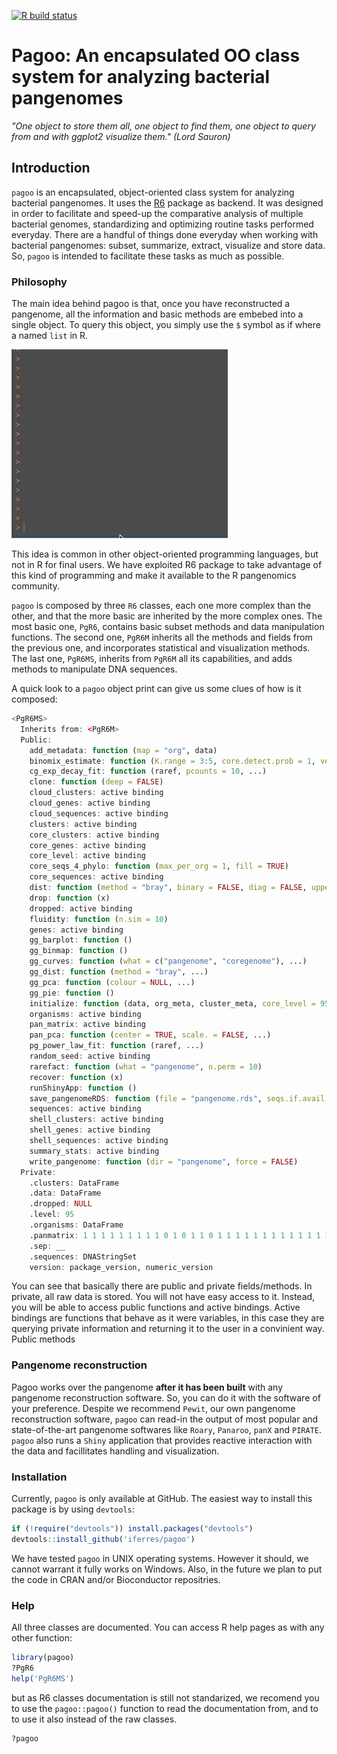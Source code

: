 <!-- badges: start -->
[![R build status](https://github.com/iferres/pagoo/workflows/R-CMD-check/badge.svg)](https://github.com/iferres/pagoo/actions)
<!-- badges: end -->

# Pagoo: An encapsulated OO class system for analyzing bacterial pangenomes

*"One object to store them all, one object to find them, one object to query from and with ggplot2 visualize them." (Lord Sauron)*

## Introduction


`pagoo` is an encapsulated, object-oriented class system for analyzing bacterial pangenomes. It uses the [R6](https://r6.r-lib.org/) package as backend. It was designed in order to facilitate and speed-up the comparative analysis of multiple bacterial genomes, standardizing and optimizing routine tasks performed everyday. There are a handful of things done everyday when working with bacterial pangenomes: subset, summarize, extract, visualize and store data. So, `pagoo` is intended to facilitate these tasks as much as possible. 

### Philosophy

The main idea behind pagoo is that, once you have reconstructed a pangenome, all the information and basic methods are embebed into a single object. To query this object, you simply use the `$` symbol as if where a named `list` in R. 

![](man/figures/readmegif.gif)

This idea is common in other object-oriented programming languages, but not in R for final users. We have exploited R6 package to take advantage of this kind of programming and make it available to the R pangenomics community.

`pagoo` is composed by three `R6` classes, each one more complex than the other, and that the more basic are inherited by the more complex ones. The most basic one, `PgR6`, contains basic subset methods and data manipulation functions. The second one, `PgR6M` inherits all the methods and fields from the previous one, and incorporates statistical and visualization methods. The last one, `PgR6MS`, inherits from `PgR6M` all its capabilities, and adds methods to manipulate DNA sequences.

A quick look to a `pagoo` object print can give us some clues of how is it composed:

``` r
<PgR6MS>
  Inherits from: <PgR6M>
  Public:
    add_metadata: function (map = "org", data) 
    binomix_estimate: function (K.range = 3:5, core.detect.prob = 1, verbose = TRUE) 
    cg_exp_decay_fit: function (raref, pcounts = 10, ...) 
    clone: function (deep = FALSE) 
    cloud_clusters: active binding
    cloud_genes: active binding
    cloud_sequences: active binding
    clusters: active binding
    core_clusters: active binding
    core_genes: active binding
    core_level: active binding
    core_seqs_4_phylo: function (max_per_org = 1, fill = TRUE) 
    core_sequences: active binding
    dist: function (method = "bray", binary = FALSE, diag = FALSE, upper = FALSE, 
    drop: function (x) 
    dropped: active binding
    fluidity: function (n.sim = 10) 
    genes: active binding
    gg_barplot: function () 
    gg_binmap: function () 
    gg_curves: function (what = c("pangenome", "coregenome"), ...) 
    gg_dist: function (method = "bray", ...) 
    gg_pca: function (colour = NULL, ...) 
    gg_pie: function () 
    initialize: function (data, org_meta, cluster_meta, core_level = 95, sep = "__", 
    organisms: active binding
    pan_matrix: active binding
    pan_pca: function (center = TRUE, scale. = FALSE, ...) 
    pg_power_law_fit: function (raref, ...) 
    random_seed: active binding
    rarefact: function (what = "pangenome", n.perm = 10) 
    recover: function (x) 
    runShinyApp: function () 
    save_pangenomeRDS: function (file = "pangenome.rds", seqs.if.avail = TRUE) 
    sequences: active binding
    shell_clusters: active binding
    shell_genes: active binding
    shell_sequences: active binding
    summary_stats: active binding
    write_pangenome: function (dir = "pangenome", force = FALSE) 
  Private:
    .clusters: DataFrame
    .data: DataFrame
    .dropped: NULL
    .level: 95
    .organisms: DataFrame
    .panmatrix: 1 1 1 1 1 1 1 1 1 0 1 0 1 1 0 1 1 1 1 1 1 1 1 1 1 1 1 1  ...
    .sep: __
    .sequences: DNAStringSet
    version: package_version, numeric_version
```
You can see that basically there are public and private fields/methods. In private, all raw data is stored. You will not have easy access to it. Instead, you will be able to access public functions and active bindings. Active bindings are functions that behave as it were variables, in this case they are querying private information and returning it to the user in a convinient way. Public methods 

### Pangenome reconstruction

Pagoo works over the pangenome **after it has been built** with any pangenome reconstruction software. So, you can do it with the software of your preference. Despite we recommend `Pewit`, our own pangenome reconstruction software, `pagoo` can read-in the output of most popular and state-of-the-art pangenome softwares like `Roary`, `Panaroo`, `panX` and `PIRATE`. `pagoo` also runs a `Shiny` application that provides reactive interaction with the data and facillitates handling and visualization.

### Installation

Currently, `pagoo` is only available at GitHub. The easiest way to install this package is by using `devtools`:

``` r
if (!require("devtools")) install.packages("devtools")
devtools::install_github('iferres/pagoo')
```
We have tested `pagoo` in UNIX operating systems. However it should, we cannot warrant it fully works on Windows. Also, in the future we plan to put the code in CRAN and/or Bioconductor repositries.

### Help

All three classes are documented. You can access R help pages as with any other function:
```r
library(pagoo)
?PgR6
help('PgR6MS')
```
but as R6 classes documentation is still not standarized, we recomend you to use the `pagoo::pagoo()` function to read the documentation from, and to to use it also instead of the raw classes.

```r
?pagoo
```
